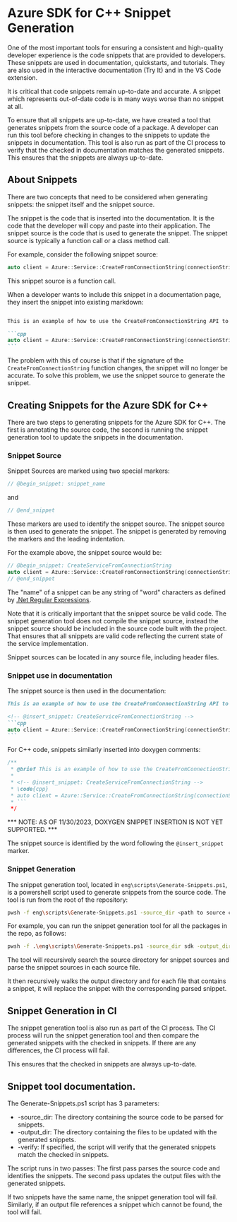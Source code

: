 # Azure SDK for C++ Snippet Generation

One of the most important tools for ensuring a consistent and high-quality developer experience is the code snippets that are provided to developers. These snippets are used in documentation, quickstarts, and tutorials. They are also used in the interactive documentation (Try It) and in the VS Code extension.

It is critical that code snippets remain up-to-date and accurate. A snippet which represents out-of-date code is in many ways worse than no snippet at all.

To ensure that all snippets are up-to-date, we have created a tool that generates snippets from the source code of a package. A developer can run this tool before checking in changes to the snippets to update the snippets in documentation. 
This tool is also run as part of the CI process to verify that the checked in documentation matches the generated snippets. This ensures that the snippets are always up-to-date.

## About Snippets

There are two concepts that need to be considered when generating snippets: the snippet itself and the snippet source.

The snippet is the code that is inserted into the documentation. It is the code that the developer will copy and paste into their application. The snippet source is the code that is used to generate the snippet. The snippet source is typically a function call or a class method call.

For example, consider the following snippet source:

```cpp
auto client = Azure::Service::CreateFromConnectionString(connectionString);
```

This snippet source is a function call.

When a developer wants to include this snippet in a documentation page, they insert the snippet into existing markdown:

~~~markdown

This is an example of how to use the CreateFromConnectionString API to create a client:

```cpp
auto client = Azure::Service::CreateFromConnectionString(connectionString);
```
~~~

The problem with this of course is that if the signature of the `CreateFromConnectionString` function changes, the snippet will no 
longer be accurate. To solve this problem, we use the snippet source to generate the snippet.

## Creating Snippets for the Azure SDK for C++

There are two steps to generating snippets for the Azure SDK for C++. The first is annotating the source code, 
the second is running the snippet generation tool to update the snippets in the documentation.

### Snippet Source

Snippet Sources are marked using two special markers:

```cpp
// @begin_snippet: snippet_name
```

and

```cpp
// @end_snippet
```

These markers are used to identify the snippet source. The snippet source is then used to generate the snippet. The snippet is generated by removing the markers and the leading indentation.

For the example above, the snippet source would be:

```cpp
// @begin_snippet: CreateServiceFromConnectionString
auto client = Azure::Service::CreateFromConnectionString(connectionString);
// @end_snippet
```

The "name" of a snippet can be any string of "word" characters as defined by [.Net Regular 
Expressions](https://learn.microsoft.com/dotnet/standard/base-types/character-classes-in-regular-expressions#WordCharacter).

Note that it is critically important that the snippet source be valid code. 
The snippet generation tool does not compile the snippet source, instead the snippet source should be included in the source code built with the project.
That ensures that all snippets are valid code reflecting the current state of the service implementation.

Snippet sources can be located in any source file, including header files.

### Snippet use in documentation

The snippet source is then used in the documentation:

~~~markdown
This is an example of how to use the CreateFromConnectionString API to create a client:

<!-- @insert_snippet: CreateServiceFromConnectionString -->
```cpp
auto client = Azure::Service::CreateFromConnectionString(connectionString);
```
~~~

For C++ code, snippets similarly inserted into doxygen comments:

```cpp
/**
 * @brief This is an example of how to use the CreateFromConnectionString API to create a client:
 *
 * <!-- @insert_snippet: CreateServiceFromConnectionString -->
 * \code{cpp}
 * auto client = Azure::Service::CreateFromConnectionString(connectionString);
 * ```
 */
```

*** NOTE: AS OF 11/30/2023, DOXYGEN SNIPPET INSERTION IS NOT YET SUPPORTED. ***


The snippet source is identified by the word following the `@insert_snippet` marker.

### Snippet Generation

The snippet generation tool, located in `eng\scripts\Generate-Snippets.ps1`, is a powershell script used to generate snippets from the source code. The tool is run from the root of the repository:

```bash
pwsh -f eng\scripts\Generate-Snippets.ps1 -source_dir <path to source code containing snippets> -output_dir <path to directory containing output files>
```

For example, you can run the snippet generation tool for all the packages in the repo, as follows:

```bash
pwsh -f .\eng\scripts\Generate-Snippets.ps1 -source_dir sdk -output_dir sdk
 ```

The tool will recursively search the source directory for snippet sources and parse the snippet sources in each 
source file.

It then recursively walks the output directory and for each file that contains a snippet, it will replace the
snippet with the corresponding parsed snippet.


## Snippet Generation in CI

The snippet generation tool is also run as part of the CI process. The CI process will run the snippet generation tool
and then compare the generated snippets with the checked in snippets. If there are any differences, the CI process will
fail.

This ensures that the checked in snippets are always up-to-date.

## Snippet tool documentation.

The Generate-Snippets.ps1 script has 3 parameters:

* -source_dir: The directory containing the source code to be parsed for snippets.
* -output_dir: The directory containing the files to be updated with the generated snippets.
* -verify: If specified, the script will verify that the generated snippets match the checked in snippets.

The script runs in two passes: The first pass parses the source code and identifies the snippets. The second pass
updates the output files with the generated snippets.

If two snippets have the same name, the snippet generation tool will fail. Similarly, if an output file 
references a snippet which cannot be found, the tool will fail.
